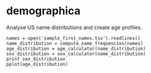 demographica
============

Analyse US name distributions and create age profiles.

    names = open('sample_first_names.tsv').readlines()
    name_distribution = compute_name_frequencies(names)
    age_distribution = age_calculator(name_distribution)
    sex_distribution = sex_calculator(name_distribution)
    print sex_distribution
    pplot(age_distribution)
